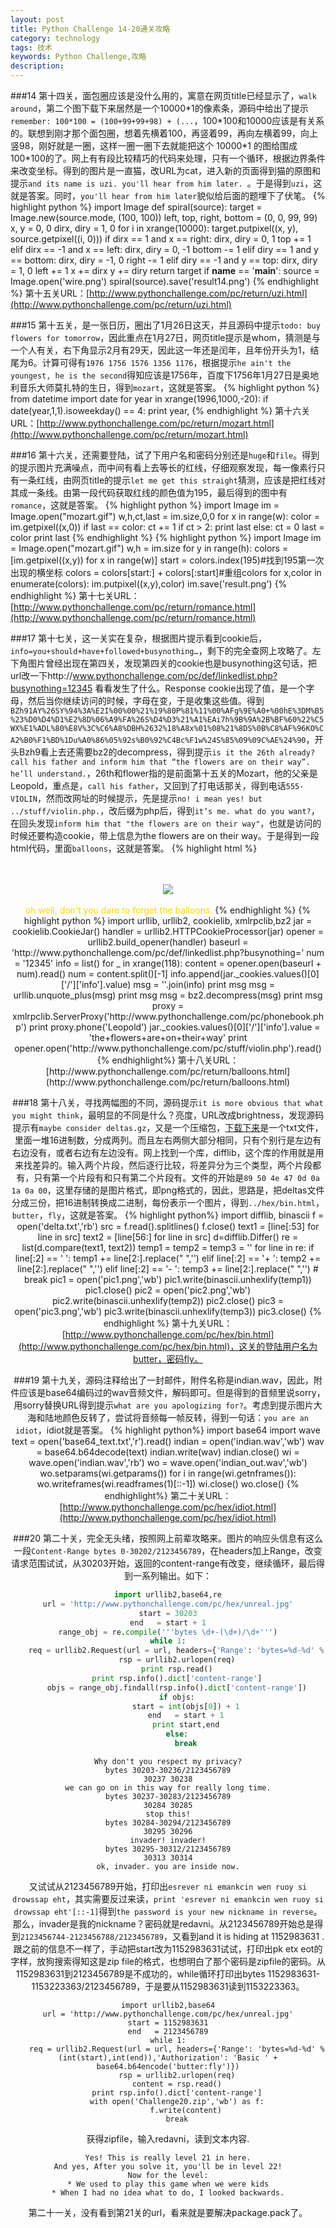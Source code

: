 ```yaml
---
layout: post
title: Python Challenge 14-20通关攻略
category: technology
tags: 技术
keywords: Python Challenge,攻略
description:
---
```


###14
第十四关，面包圈应该是没什么用的，寓意在网页title已经显示了，`walk around`，第二个图下载下来居然是一个10000\*1的像素条，源码中给出了提示`remember: 100*100 = (100+99+99+98) + (...`，100\*100和10000应该是有关系的。联想到刚才那个面包圈，想着先横着100，再竖着99，再向左横着99，向上竖98，刚好就是一圈，这样一圈一圈下去就能把这个 10000\*1 的图给围成 100\*100的了。网上有有段比较精巧的代码来处理，只有一个循环，根据边界条件来改变坐标。得到的图片是一直猫，改URL为cat，进入新的页面得到猫的原图和提示`and its name is uzi. you'll hear from him later. `。于是得到`uzi`，这就是答案。同时，`you'll hear from him later`貌似给后面的题埋下了伏笔。
{% highlight python %}
import Image
def spiral(source):
     target = Image.new(source.mode, (100, 100))
     left, top, right, bottom = (0, 0, 99, 99)
     x, y = 0, 0
     dirx, diry = 1, 0
     for i in xrange(10000):
         target.putpixel((x, y), source.getpixel((i, 0)))
         if dirx == 1 and x == right:
             dirx, diry = 0, 1
             top += 1
         elif dirx == -1 and x == left:
             dirx, diry = 0, -1
             bottom -= 1
         elif diry == 1 and y == bottom:
             dirx, diry = -1, 0
             right -= 1
         elif diry == -1 and y == top:
             dirx, diry = 1, 0
             left += 1
         x += dirx
         y += diry
     return target
if __name__ == '__main__':
    source = Image.open('wire.png')
    spiral(source).save('result14.png')
{% endhighlight %}
第十五关URL：[http://www.pythonchallenge.com/pc/return/uzi.html](http://www.pythonchallenge.com/pc/return/uzi.html)

###15
第十五关，是一张日历，圈出了1月26日这天，并且源码中提示`todo: buy flowers for tomorrow`，因此重点在1月27日，网页title提示是whom，猜测是与一个人有关，右下角显示2月有29天，因此这一年还是闰年，且年份开头为1，结尾为6。计算可得有`1976 1756 1576 1356 1176`，根据提示`he ain't the youngest, he is the second`得知应该是1756年，百度下1756年1月27日是奥地利音乐大师莫扎特的生日，得到`mozart`，这就是答案。
{% highlight python %}
from datetime import date
for year in xrange(1996,1000,-20):
    if date(year,1,1).isoweekday() == 4:
        print year,
{% endhighlight %}
第十六关URL：[http://www.pythonchallenge.com/pc/return/mozart.html](http://www.pythonchallenge.com/pc/return/mozart.html)

###16
第十六关，还需要登陆，试了下用户名和密码分别还是`huge`和`file`。得到的提示图片充满噪点，而中间有看上去等长的红线，仔细观察发现，每一像素行只有一条红线，由网页title的提示`let me get this straight`猜测，应该是把红线对其成一条线。由第一段代码获取红线的颜色值为195，最后得到的图中有`romance`，这就是答案。
{% highlight python %}
import Image
im = Image.open("mozart.gif")
w,h,ct,last = im.size,0,0
for x in range(w):
    color = im.getpixel((x,0))
    if last == color:
        ct += 1
        if ct > 2:
            print last
    else:
        ct = 0
    last = color
print last
{% endhighlight %}
{% highlight python %}
import Image
im = Image.open("mozart.gif")
w,h = im.size
for y in range(h):
    colors = [im.getpixel((x,y)) for x in range(w)]
    start = colors.index(195)#找到195第一次出现的横坐标
    colors = colors[start:] + colors[:start]#重组colors
    for x,color in enumerate(colors):
        im.putpixel((x,y),color)
im.save('result.png')
{% endhighlight %}
第十七关URL：[http://www.pythonchallenge.com/pc/return/romance.html](http://www.pythonchallenge.com/pc/return/romance.html)

###17
第十七关，这一关实在复杂，根据图片提示看到cookie后，`info=you+should+have+followed+busynothing…`，剩下的完全查网上攻略了。左下角图片曾经出现在第四关，发现第四关的cookie也是busynothing这句话，把url改一下http://www.pythonchallenge.com/pc/def/linkedlist.php?busynothing=12345 看看发生了什么。Response cookie出现了值，是一个字母，然后当你继续访问的时候，字母在变，于是收集这些值。得到`BZh91AY%26SY%94%3A%E2I%00%00%21%19%80P%81%11%00%AFg%9E%A0+%00hE%3DM%B5%23%D0%D4%D1%E2%8D%06%A9%FA%26S%D4%D3%21%A1%EAi7h%9B%9A%2B%BF%60%22%C5WX%E1%ADL%80%E8V%3C%C6%A8%DBH%2632%18%A8x%01%08%21%8DS%0B%C8%AF%96KO%CA2%B0%F1%BD%1Du%A0%86%05%92s%B0%92%C4Bc%F1w%24S%85%09%09C%AE%24%90`，开头Bzh9看上去还需要bz2的decompress，得到提示`is it the 26th already? call his father and inform him that “the flowers are on their way”. he’ll understand.`，26th和flower指的是前面第十五关的Mozart，他的父亲是Leopold，重点是，`call his father`，又回到了打电话那关，得到电话`555-VIOLIN`，然而改网址的时候提示，先是提示`no! i mean yes! but ../stuff/violin.php.`，改后缀为php后，得到`it’s me. what do you want?`，在回头发现`inform him that "the flowers are on their way"`，也就是访问的时候还要构造cookie，带上信息为the flowers are on their way。于是得到一段html代码，里面`balloons`，这就是答案。
{% highlight html %}
<html>
<head>
  <title>it's me. what do you want?</title>
  <link rel="stylesheet" type="text/css" href="../style.css">
</head>
<body>
    <br><br>
    <center><font color="gold">
    <img src="leopold.jpg" border="0"/>
<br><br>
oh well, don't you dare to forget the balloons.</font>
</body>
</html>
{% endhighlight %}
{% highlight python %}
import urllib, urllib2, cookielib, xmlrpclib,bz2
jar = cookielib.CookieJar()
handler = urllib2.HTTPCookieProcessor(jar)
opener = urllib2.build_opener(handler)
baseurl = 'http://www.pythonchallenge.com/pc/def/linkedlist.php?busynothing='
num = '12345'
info = list()
for _ in xrange(118):
    content = opener.open(baseurl + num).read()
    num = content.split()[-1]
    info.append(jar._cookies.values()[0]['/']['info'].value)
msg = ''.join(info)
print msg
msg = urllib.unquote_plus(msg)
print msg
msg = bz2.decompress(msg)
print msg
proxy = xmlrpclib.ServerProxy('http://www.pythonchallenge.com/pc/phonebook.php')
print proxy.phone('Leopold')
jar._cookies.values()[0]['/']['info'].value = 'the+flowers+are+on+their+way'
print opener.open('http://www.pythonchallenge.com/pc/stuff/violin.php').read()
{% endhighlight%}
第十八关URL：[http://www.pythonchallenge.com/pc/return/balloons.html](http://www.pythonchallenge.com/pc/return/balloons.html)

###18
第十八关，寻找两幅图的不同，源码提示`it is more obvious that what you might think`，最明显的不同是什么？亮度，URL改成brightness，发现源码提示有`maybe consider deltas.gz`，又是一个压缩包，[下载下来](http://www.pythonchallenge.com/pc/return/deltas.gz)是一个txt文件，里面一堆16进制数，分成两列。而且左右两侧大部分相同，只有个别行是左边有右边没有，或者右边有左边没有。网上找到一个库，difflib，这个库的作用就是用来找差异的。输入两个片段，然后逐行比较，将差异分为三个类型，两个片段都有，只有第一个片段有和只有第二个片段有。文件的开始是`89 50 4e 47 0d 0a 1a 0a 00`，这里存储的是图片格式，即png格式的，因此，思路是，把deltas文件分成三份，把16进制转换成二进制，每份表示一个图片，得到`../hex/bin.html`，`butter`，`fly`，这就是答案。
{% highlight python%}
import difflib, binascii
f = open('delta.txt','rb')
src = f.read().splitlines()
f.close()
text1 = [line[:53] for line in src]
text2 = [line[56:] for line in src]
d=difflib.Differ()
re = list(d.compare(text1, text2))
temp1 = temp2 = temp3 = ''
for line in re:
    if line[:2] == '  ':
        temp1 += line[2:].replace(" ",'')
    elif line[:2] == '+ ':
        temp2 += line[2:].replace(" ",'')
    elif line[:2] == '- ':
        temp3 += line[2:].replace(" ",'')
    # break
pic1 = open('pic1.png','wb')
pic1.write(binascii.unhexlify(temp1))
pic1.close()
pic2 = open('pic2.png','wb')
pic2.write(binascii.unhexlify(temp2))
pic2.close()
pic3 = open('pic3.png','wb')
pic3.write(binascii.unhexlify(temp3))
pic3.close()
{% endhighlight %}
第十九关URL：[http://www.pythonchallenge.com/pc/hex/bin.html](http://www.pythonchallenge.com/pc/hex/bin.html)，这关的登陆用户名为butter，密码fly。

###19
第十九关，源码注释给出了一封邮件，附件名称是indian.wav，因此，附件应该是base64编码过的wav音频文件，解码即可。但是得到的音频里说sorry，用sorry替换URL得到提示`what are you apologizing for?`。考虑到提示图片大海和陆地颜色反转了，尝试将音频每一帧反转，得到一句话：`you are an idiot`，idiot就是答案。
{% highlight python%}
import base64
import wave
text = open('base64_text.txt','r').read()
indian = open('indian.wav','wb')
wav = base64.b64decode(text)
indian.write(wav)
indian.close()
wi = wave.open('indian.wav','rb')
wo = wave.open('indian_out.wav','wb')
wo.setparams(wi.getparams())
for i in range(wi.getnframes()):
    wo.writeframes(wi.readframes(1)[::-1])
wi.close()
wo.close()
{% endhighlight%}
第二十关URL：[http://www.pythonchallenge.com/pc/hex/idiot.html](http://www.pythonchallenge.com/pc/hex/idiot.html)

###20
第二十关，完全无头绪，按照网上前辈攻略来。图片的响应头信息有这么一段`Content-Range bytes 0-30202/2123456789`，在headers加上Range，改变请求范围试试，从30203开始，返回的content-range有改变，继续循环，最后得到一系列输出。如下：
```python
import urllib2,base64,re
url = 'http://www.pythonchallenge.com/pc/hex/unreal.jpg'
start = 30203
end   = start + 1
range_obj = re.compile('''bytes \d+-(\d+)/\d+''')
while 1:
    req = urllib2.Request(url = url, headers={'Range': 'bytes=%d-%d' % (int(start),int(end)),'Authorization': 'Basic ' + base64.b64encode('butter:fly')})
    rsp = urllib2.urlopen(req)
    print rsp.read()
    print rsp.info().dict['content-range']
    objs = range_obj.findall(rsp.info().dict['content-range'])
    if objs:
        start = int(objs[0]) + 1
        end   = start + 1
        print start,end
    else:
        break
```

    Why don't you respect my privacy?
    bytes 30203-30236/2123456789
    30237 30238
    we can go on in this way for really long time.
    bytes 30237-30283/2123456789
    30284 30285
    stop this!
    bytes 30284-30294/2123456789
    30295 30296
    invader! invader!
    bytes 30295-30312/2123456789
    30313 30314
    ok, invader. you are inside now.

又试试从2123456789开始，打印出`esrever ni emankcin wen ruoy si drowssap eht`，其实需要反过来读，`print 'esrever ni emankcin wen ruoy si drowssap eht'[::-1]`得到`the password is your new nickname in reverse`。那么，invader是我的nickname？密码就是redavni。从2123456789开始总是得到`2123456744-2123456788/2123456789`，又看到and it is hiding at 1152983631 .跟之前的信息不一样了，手动把start改为1152983631试试，打印出pk etx eot的字样，放狗搜索得知这是zip file的格式，也想明白了那个密码是zipfile的密码。从1152983631到2123456789是不成功的，while循环打印出bytes 1152983631-1153223363/2123456789，于是要从1152983631读到1153223363。
```
import urllib2,base64
url = 'http://www.pythonchallenge.com/pc/hex/unreal.jpg'
start = 1152983631
end   = 2123456789
while 1:
    req = urllib2.Request(url = url, headers={'Range': 'bytes=%d-%d' % (int(start),int(end)),'Authorization': 'Basic ' + base64.b64encode('butter:fly')})
    rsp = urllib2.urlopen(req)
    content = rsp.read()
    print rsp.info().dict['content-range']
    with open('Challenge20.zip','wb') as f:
        f.write(content)
    break
```
获得zipfile，输入redavni，读到文本内容.
```
Yes! This is really level 21 in here.
And yes, After you solve it, you'll be in level 22!
Now for the level:
* We used to play this game when we were kids
* When I had no idea what to do, I looked backwards.
```
第二十一关，没有看到第21关的url，看来就是要解决package.pack了。

